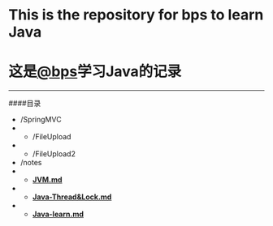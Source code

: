 # This is the repository for bps to learn Java
# 这是[@bps](https://github.com/bps97 "@bps")学习Java的记录


---
####目录
- /SpringMVC
- - /FileUpload
- - /FileUpload2
- /notes
- - **[JVM.md](https://github.com/bps97/bps-Java/blob/master/notes/JVM.md "JVM.md")**
- - **[Java-Thread&Lock.md](https://github.com/bps97/bps-Java/blob/master/notes/Java-Thread&Lock.md "Java-Thread&Lock.md")**
- - **[Java-learn.md](https://github.com/bps97/bps-Java/blob/master/notes/Java-learn.md "Java-learn.md")**
